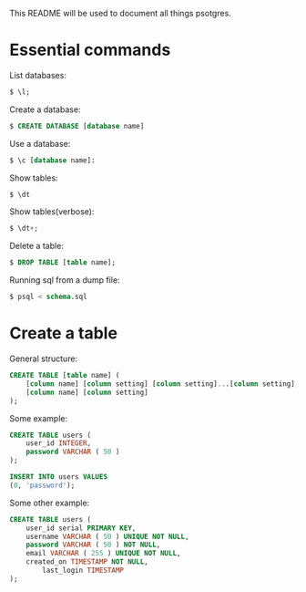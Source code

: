 This README will be used to document all things psotgres.

# Essential commands

List databases:
```sql
$ \l;
```

Create a database:
```sql
$ CREATE DATABASE [database name]
```

Use a database:
```sql
$ \c [database name]:
```

Show tables:
```sql
$ \dt
```

Show tables(verbose):
```sql
$ \dt+;
```

Delete a table:
```sql
$ DROP TABLE [table name];
```

Running sql from a dump file:
```sql
$ psql < schema.sql
```

# Create a table
General structure:
```sql
CREATE TABLE [table name] (
	[column name] [column setting] [column setting]...[column setting],
	[column name] [column setting]
);
```

Some example:
```sql
CREATE TABLE users (
	user_id INTEGER,
	password VARCHAR ( 50 )
);

INSERT INTO users VALUES
(0, 'password');
```



Some other example:
```sql
CREATE TABLE users (
	user_id serial PRIMARY KEY,
	username VARCHAR ( 50 ) UNIQUE NOT NULL,
	password VARCHAR ( 50 ) NOT NULL,
	email VARCHAR ( 255 ) UNIQUE NOT NULL,
	created_on TIMESTAMP NOT NULL,
        last_login TIMESTAMP 
);
```